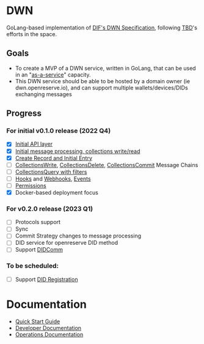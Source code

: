 # DWN

GoLang-based implementation of [DIF's DWN Specification](https://identity.foundation/decentralized-web-node/spec/), following [TBD](https://developer.tbd.website)'s efforts in the space.


## Goals

* To create a MVP of a DWN service, written in GoLang, that can be used in an "[as-a-service](https://forums.tbd.website/t/dwn-sdks-and-as-a-service/128)" capacity.  
* This DWN service should be able to be hosted by a domain owner (ie dwn.openreserve.io), and can support multiple wallets/devices/DIDs exchanging messages

## Progress

### For initial v0.1.0 release (2022 Q4)

- [x] [Initial API layer](https://github.com/openreserveio/dwn/pull/4)
- [x] [Initial message processing, collections write/read](https://github.com/openreserveio/dwn/pull/9)
- [x] [Create Record and Initial Entry](https://github.com/openreserveio/dwn/pull/19)
- [ ] [CollectionsWrite](https://github.com/openreserveio/dwn/issues/23), [CollectionsDelete](https://github.com/openreserveio/dwn/issues/26), [CollectionsCommit](https://github.com/openreserveio/dwn/issues/25) Message Chains
- [ ] [CollectionsQuery with filters](https://github.com/openreserveio/dwn/issues/27)
- [ ] [Hooks](https://github.com/openreserveio/dwn/issues/28) and [Webhooks](https://github.com/openreserveio/dwn/issues/29), [Events](https://github.com/openreserveio/dwn/issues/12)
- [ ] [Permissions](https://github.com/openreserveio/dwn/issues/30)
- [x] Docker-based deployment focus

### For v0.2.0 release (2023 Q1)

- [ ] Protocols support
- [ ] Sync
- [ ] Commit Strategy changes to message processing
- [ ] DID service for openreserve DID method
- [ ] Support [DIDComm](https://identity.foundation/didcomm-messaging/spec/)

### To be scheduled:

- [ ] Support [DID Registration](https://identity.foundation/did-registration/)


# Documentation

* [Quick Start Guide](docs/quick-start.md)
* [Developer Documentation](docs/developer/README.md)
* [Operations Documentation](docs/operations/README.md)

